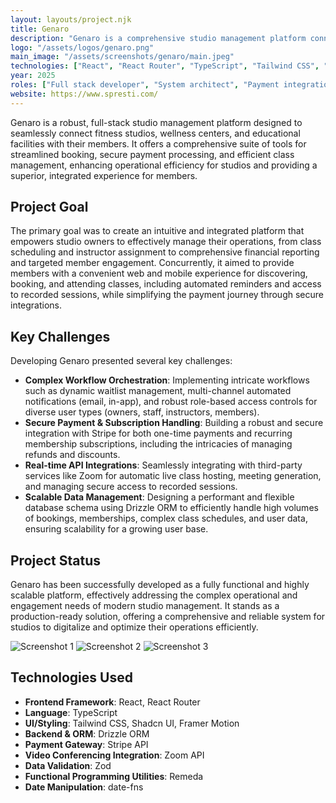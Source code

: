 ```yaml
---
layout: layouts/project.njk
title: Genaro
description: "Genaro is a comprehensive studio management platform connecting fitness studios, wellness centers, and educational facilities with their members through streamlined booking, payment, and class management."
logo: "/assets/logos/genaro.png"
main_image: "/assets/screenshots/genaro/main.jpeg"
technologies: ["React", "React Router", "TypeScript", "Tailwind CSS", "Shadcn UI", "Framer Motion", "Drizzle ORM", "Zod", "Remeda", "date-fns", "Stripe API", "Zoom API"]
year: 2025
roles: ["Full stack developer", "System architect", "Payment integration specialist", "UI/UX designer"]
website: https://www.spresti.com/
---
```


Genaro is a robust, full-stack studio management platform designed to seamlessly connect fitness studios, wellness centers, and educational facilities with their members. It offers a comprehensive suite of tools for streamlined booking, secure payment processing, and efficient class management, enhancing operational efficiency for studios and providing a superior, integrated experience for members.

## Project Goal

The primary goal was to create an intuitive and integrated platform that empowers studio owners to effectively manage their operations, from class scheduling and instructor assignment to comprehensive financial reporting and targeted member engagement. Concurrently, it aimed to provide members with a convenient web and mobile experience for discovering, booking, and attending classes, including automated reminders and access to recorded sessions, while simplifying the payment journey through secure integrations.

## Key Challenges

Developing Genaro presented several key challenges:
-   **Complex Workflow Orchestration**: Implementing intricate workflows such as dynamic waitlist management, multi-channel automated notifications (email, in-app), and robust role-based access controls for diverse user types (owners, staff, instructors, members).
-   **Secure Payment & Subscription Handling**: Building a robust and secure integration with Stripe for both one-time payments and recurring membership subscriptions, including the intricacies of managing refunds and discounts.
-   **Real-time API Integrations**: Seamlessly integrating with third-party services like Zoom for automatic live class hosting, meeting generation, and managing secure access to recorded sessions.
-   **Scalable Data Management**: Designing a performant and flexible database schema using Drizzle ORM to efficiently handle high volumes of bookings, memberships, complex class schedules, and user data, ensuring scalability for a growing user base.

## Project Status

Genaro has been successfully developed as a fully functional and highly scalable platform, effectively addressing the complex operational and engagement needs of modern studio management. It stands as a production-ready solution, offering a comprehensive and reliable system for studios to digitalize and optimize their operations efficiently.

![Screenshot 1](/assets/screenshots/genaro/screenshot1.png) 
![Screenshot 2](/assets/screenshots/genaro/screenshot2.jpeg) 
![Screenshot 3](/assets/screenshots/genaro/screenshot3.png) 

## Technologies Used

*   **Frontend Framework**: React, React Router
*   **Language**: TypeScript
*   **UI/Styling**: Tailwind CSS, Shadcn UI, Framer Motion
*   **Backend & ORM**: Drizzle ORM
*   **Payment Gateway**: Stripe API
*   **Video Conferencing Integration**: Zoom API
*   **Data Validation**: Zod
*   **Functional Programming Utilities**: Remeda
*   **Date Manipulation**: date-fns

